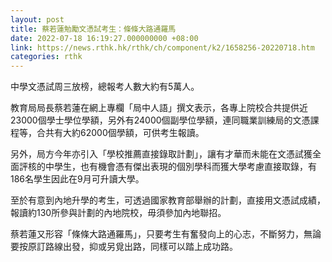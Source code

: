 ```yaml
---
layout: post
title: 蔡若蓮勉勵文憑試考生：條條大路通羅馬
date: 2022-07-18 16:19:27.000000000 +08:00
link: https://news.rthk.hk/rthk/ch/component/k2/1658256-20220718.htm
categories: rthk
---
```


中學文憑試周三放榜，總報考人數大約有5萬人。

教育局局長蔡若蓮在網上專欄「局中人語」撰文表示，各專上院校合共提供近23000個學士學位學額，另外有24000個副學位學額，連同職業訓練局的文憑課程等，合共有大約62000個學額，可供考生報讀。

另外，局方今年亦引入「學校推薦直接錄取計劃」，讓有才華而未能在文憑試獲全面評核的中學生，也有機會憑有傑出表現的個別學科而獲大學考慮直接取錄，有186名學生因此在9月可升讀大學。

至於有意到內地升學的考生，可透過國家教育部舉辦的計劃，直接用文憑試成績，報讀約130所參與計劃的內地院校，毋須參加內地聯招。

蔡若蓮又形容「條條大路通羅馬」，只要考生有奮發向上的心志，不斷努力，無論要按原訂路線出發，抑或另覓出路，同樣可以踏上成功路。
